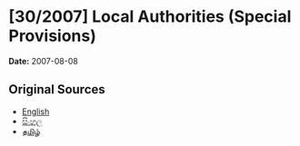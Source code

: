 # [30/2007] Local Authorities (Special Provisions)

**Date:** 2007-08-08

## Original Sources

- [English](https://documents.gov.lk/view/acts/2007/8/30-2007_E.pdf)
- [සිංහල](https://documents.gov.lk/view/acts/2007/8/30-2007_S.pdf)
- [தமிழ்](https://documents.gov.lk/view/acts/2007/8/30-2007_T.pdf)
